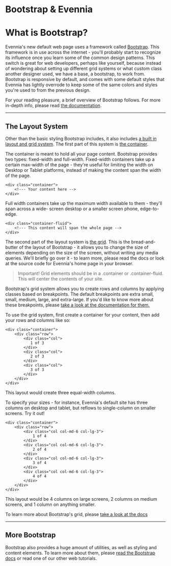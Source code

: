 # Bootstrap & Evennia

# What is Bootstrap?
Evennia's new default web page uses a framework called [Bootstrap](https://getbootstrap.com/). This
framework is in use across the internet - you'll probably start to recognize its influence once you
learn some of the common design patterns. This switch is great for web developers, perhaps like
yourself, because instead of wondering about setting up different grid systems or what custom class
another designer used, we have a base, a bootstrap, to work from. Bootstrap is responsive by
default, and comes with some default styles that Evennia has lightly overrode to keep some of the
same colors and styles you're used to from the previous design.

For your reading pleasure, a brief overview of Bootstrap follows. For more in-depth info, please
read [the documentation](https://getbootstrap.com/docs/4.0/getting-started/introduction/).
***

## The Layout System
Other than the basic styling Bootstrap includes, it also includes [a built in layout and grid
system](https://getbootstrap.com/docs/4.0/layout/overview/).
The first part of this system is [the
container](https://getbootstrap.com/docs/4.0/layout/overview/#containers).

The container is meant to hold all your page content. Bootstrap provides two types: fixed-width and
full-width.
Fixed-width containers take up a certain max-width of the page - they're useful for limiting the
width on Desktop or Tablet platforms, instead of making the content span the width of the page.
```
<div class="container">
    <!--- Your content here -->
</div>
```
Full width containers take up the maximum width available to them - they'll span across a wide-
screen desktop or a smaller screen phone, edge-to-edge.
```
<div class="container-fluid">
    <!--- This content will span the whole page -->
</div>
```

The second part of the layout system is [the grid](https://getbootstrap.com/docs/4.0/layout/grid/).
This is the bread-and-butter of the layout of Bootstrap - it allows you to change the size of
elements depending on the size of the screen, without writing any media queries. We'll briefly go
over it - to learn more, please read the docs or look at the source code for Evennia's home page in
your browser.
> Important! Grid elements should be in a .container or .container-fluid. This will center the
contents of your site.

Bootstrap's grid system allows you to create rows and columns by applying classes based on
breakpoints. The default breakpoints are extra small, small, medium, large, and extra-large. If
you'd like to know more about these breakpoints, please [take a look at the documentation for
them.](https://getbootstrap.com/docs/4.0/layout/overview/#responsive-breakpoints)

To use the grid system, first create a container for your content, then add your rows and columns
like so:
```
<div class="container">
    <div class="row">
        <div class="col">
           1 of 3
        </div>
        <div class="col">
           2 of 3
        </div>
        <div class="col">
           3 of 3
        </div>
    </div>
</div>
```
This layout would create three equal-width columns.

To specify your sizes - for instance, Evennia's default site has three columns on desktop and
tablet, but reflows to single-column on smaller screens. Try it out!
```
<div class="container">
    <div class="row">
        <div class="col col-md-6 col-lg-3">
            1 of 4
        </div>
        <div class="col col-md-6 col-lg-3">
            2 of 4
        </div>
        <div class="col col-md-6 col-lg-3">
            3 of 4
        </div>
        <div class="col col-md-6 col-lg-3">
            4 of 4
        </div>
    </div>
</div>
```
This layout would be 4 columns on large screens, 2 columns on medium screens, and 1 column on
anything smaller.

To learn more about Bootstrap's grid, please [take a look at the
docs](https://getbootstrap.com/docs/4.0/layout/grid/)
***

## More Bootstrap
Bootstrap also provides a huge amount of utilities, as well as styling and content elements. To
learn more about them, please [read the Bootstrap docs](https://getbootstrap.com/docs/4.0/getting-started/introduction/) or read one of our other web tutorials.

